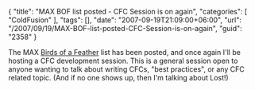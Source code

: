 {
	"title": "MAX BOF list posted - CFC Session is on again",
	"categories": [
		"ColdFusion"
	],
	"tags": [],
	"date": "2007-09-19T21:09:00+06:00",
	"url": "/2007/09/19/MAX-BOF-list-posted-CFC-Session-is-on-again",
	"guid": "2358"
}

The MAX <a href="http://spreadsheets.google.com/pub?key=pAnCMxWxuWjH5Q9q4re9uWQ">Birds of a Feather</a> list has been posted, and once again I'll be hosting a CFC development session. This is a general session open to anyone wanting to talk about writing CFCs, "best practices", or any CFC related topic. (And if no one shows up, then I'm talking about Lost!)